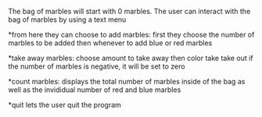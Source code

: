 The bag of marbles will start with 0 marbles. 
The user can interact with the bag of marbles by using a text menu 

*from here they can choose to add marbles:
    first they choose the number of marbles to be added
    then whenever to add blue or red marbles
    
*take away marbles:
    choose amount to take away
    then color take take out
    if the number of marbles is negative, it will be set to zero
    
*count marbles:
    displays the total number of marbles inside of the bag as well as the invididual number of red and blue marbles
    
*quit
    lets the user quit the program
